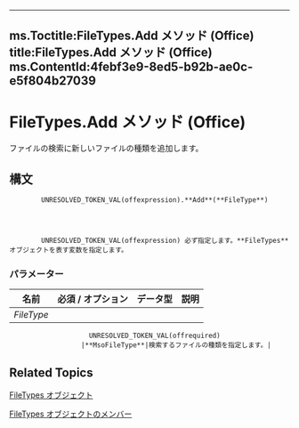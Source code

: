 

---
ms.Toctitle:FileTypes.Add メソッド (Office)
title:FileTypes.Add メソッド (Office)
ms.ContentId:4febf3e9-8ed5-b92b-ae0c-e5f804b27039
---
# FileTypes.Add メソッド (Office)




ファイルの検索に新しいファイルの種類を追加します。

## 構文

            UNRESOLVED_TOKEN_VAL(offexpression).**Add**(**FileType**)




            UNRESOLVED_TOKEN_VAL(offexpression) 必ず指定します。**FileTypes** オブジェクトを表す変数を指定します。

### パラメーター

|**名前**|**必須 / オプション**|**データ型**|**説明**|
|---|---|---|---|
|*FileType*|
                        UNRESOLVED_TOKEN_VAL(offrequired)
                      |**MsoFileType**|検索するファイルの種類を指定します。|





## Related Topics

[FileTypes オブジェクト](5e8b5240-5ebd-704d-72e6-1f4ad951dfdc.md)

[FileTypes オブジェクトのメンバー](c2ecfe17-b2bb-23ef-1c2b-e5b8b5ff4fe1.md)




